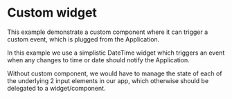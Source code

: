 # Custom widget

This example demonstrate a custom component where it can trigger a custom event,
which is plugged from the Application.

In this example we use a simplistic DateTime widget which triggers an event when
any changes to time or date should notify the Application.

Without custom component, we would have to manage the state of each of the underlying
2 input elements in our app, which otherwise should be delegated to a widget/component.


